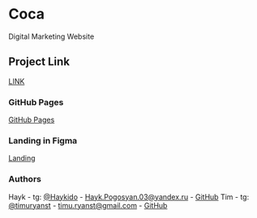 # Coca
Digital Marketing Website

## Project Link
[LINK](https://github.com/timu-ryan/coca)

### GitHub Pages
[GitHub Pages](https://timu-ryan.github.io/coca/)

### Landing in Figma
[Landing](https://verstaem.online/projects/coca/)

### Authors
Hayk - tg: [@Haykido](https://t.me/Haykido) - [Hayk.Pogosyan.03@yandex.ru](mailto:Hayk.Pogosyan.03@yandex.ru) - [GitHub](https://github.com/Hayk149)
Tim - tg: [@timuryanst](https://t.me/timuryanst) - [timu.ryanst@gmail.com](mailto:timu.ryanst@gmail.com) - [GitHub](https://github.com/timu-ryan)
